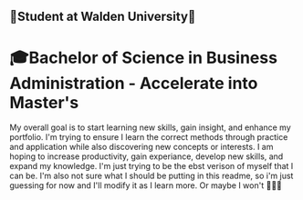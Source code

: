 ## 🌟Student at Walden University🌟
# 🎓Bachelor of Science in Business Administration - Accelerate into Master's

My overall goal is to start learning new skills, gain insight, and enhance my portfolio. I'm trying to ensure I learn the correct methods through practice and application while also discovering new concepts or interests. I am hoping to increase productivity, gain experiance, develop new skills, and expand my knowledge. I'm just trying to be the ebst verison of myself that I can be. 
    I'm also not sure what I should be putting in this readme, so i'm just guessing for now and I'll modify it as I learn more. Or maybe I won't 🤣🤷‍♀️

